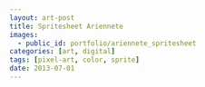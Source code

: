 ```yaml
---
layout: art-post
title: Spritesheet Ariennete
images:
  - public_id: portfolio/ariennete_spritesheet
categories: [art, digital]
tags: [pixel-art, color, sprite]
date: 2013-07-01
---
```

